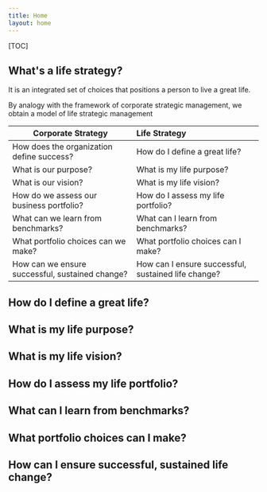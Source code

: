 ```yaml
---
title: Home
layout: home
---
```


[TOC]

## What's a life strategy?

It is an integrated set of choices that positions a person to live a great life.

By analogy with the framework of corporate strategic management, we obtain a model of life strategic management

| Corporate Strategy                              | Life Strategy                                       |
| ----------------------------------------------- | :-------------------------------------------------- |
| How does the organization define success?       | How do I define a great life?                       |
| What is our purpose?                            | What is my life purpose?                            |
| What is our vision?                             | What is my life vision?                             |
| How do we assess our business portfolio?        | How do I assess my life portfolio?                  |
| What can we learn from benchmarks?              | What can I learn from benchmarks?                   |
| What portfolio choices can we make?             | What portfolio choices can I make?                  |
| How can we ensure successful, sustained change? | How can I ensure successful, sustained life change? |

## How do I define a great life?

[PERMA-V-MODEL]: https://www.itsmental.co.uk/PERMA-V-MODEL



## What is my life purpose?

## What is my life vision?

## How do I assess my life portfolio?

## What can I learn from benchmarks?

## What portfolio choices can I make?

## How can I ensure successful, sustained life change?